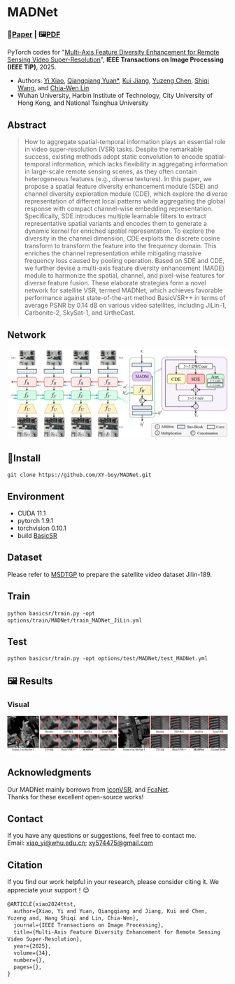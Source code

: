 # MADNet
### 📖[**Paper**](https://ieeexplore.ieee.org/document/10387229) | 🖼️[**PDF**](/fig/TTST.pdf)

PyTorch codes for "[Multi-Axis Feature Diversity Enhancement for Remote Sensing Video Super-Resolution](https://ieeexplore.ieee.org/document/10387229)", **IEEE Transactions on Image Processing (IEEE TIP)**, 2025.

- Authors: [Yi Xiao](https://xy-boy.github.io/), [Qiangqiang Yuan*](http://qqyuan.users.sgg.whu.edu.cn/), [Kui Jiang](https://homepage.hit.edu.cn/jiangkui?lang=zh), [Yuzeng Chen](https://yzcu.github.io/), [Shiqi Wang](https://www.cs.cityu.edu.hk/~shiqwang/), and [Chia-Wen Lin](https://www.ee.nthu.edu.tw/cwlin/)<br>
- Wuhan University, Harbin Institute of Technology,  City University of Hong Kong, and National Tsinghua University

## Abstract
> How to aggregate spatial-temporal information plays an essential role in video super-resolution (VSR) tasks. Despite the remarkable success, existing methods adopt static convolution to encode spatial-temporal information, which lacks flexibility in aggregating information in large-scale remote sensing scenes, as they often contain heterogeneous features (e.g., diverse textures). In this paper, we propose a spatial feature diversity enhancement module (SDE) and channel diversity exploration module (CDE), which explore the diverse representation of different local patterns while aggregating the global response with compact channel-wise embedding representation. Specifically, SDE introduces multiple learnable filters to extract representative spatial variants and encodes them to generate a dynamic kernel for enriched spatial representation. To explore the diversity in the channel dimension, CDE exploits the discrete cosine transform to transform the feature into the frequency domain. This enriches the channel representation while mitigating massive frequency loss caused by pooling operation. Based on SDE and CDE, we further devise a multi-axis feature diversity enhancement (MADE) module to harmonize the spatial, channel, and pixel-wise features for diverse feature fusion. These elaborate strategies form a novel network for satellite VSR, termed MADNet, which achieves favorable performance against state-of-the-art method BasicVSR++ in terms of average PSNR by 0.14 dB on various video satellites, including JiLin-1, Carbonite-2, SkySat-1, and UrtheCast.
## Network  
 ![image](/img/madnet.png)

## 🧩Install
```
git clone https://github.com/XY-boy/MADNet.git
```
## Environment
 * CUDA 11.1
 * pytorch 1.9.1
 * torchvision 0.10.1
 * build [BasicSR](https://github.com/XPixelGroup/BasicSR/blob/master/docs/INSTALL.md)

## Dataset
Please refer to [MSDTGP](https://github.com/XY-boy/MSDTGP) to prepare the satellite video dataset Jilin-189.

## Train
```
python basicsr/train.py -opt options/train/MADNet/train_MADNet_JiLin.yml
```

## Test
```
python basicsr/train.py -opt options/test/MADNet/test_MADNet.yml
```

## 🖼️ Results
### Visual
 ![image](/img/res2.png)

## Acknowledgments
Our MADNet mainly borrows from [IconVSR](https://github.com/ckkelvinchan/BasicVSR-IconVSR), and [FcaNet](https://github.com/cfzd/FcaNet).  
Thanks for these excellent open-source works!

## Contact
If you have any questions or suggestions, feel free to contact me.  
Email: xiao_yi@whu.edu.cn; xy574475@gmail.com

## Citation
If you find our work helpful in your research, please consider citing it. We appreciate your support！😊

```
@ARTICLE{xiao2024ttst,
  author={Xiao, Yi and Yuan, Qiangqiang and Jiang, Kui and Chen, Yuzeng and, Wang Shiqi and Lin, Chia-Wen},
  journal={IEEE Transactions on Image Processing}, 
  title={Multi-Axis Feature Diversity Enhancement for Remote Sensing Video Super-Resolution}, 
  year={2025},
  volume={34},
  number={},
  pages={},
}
```
